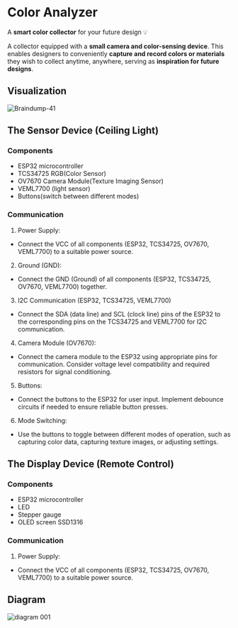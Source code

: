 # Color Analyzer
A **smart color collector** for your future design 💡 

A collector equipped with a **small camera and color-sensing device**. This enables designers to conveniently **capture and record colors or materials** they wish to collect anytime, anywhere, serving as **inspiration for future designs**.


## Visualization
![Braindump-41]([https://github.com/yinyin13/lumiere/assets/148395165/aa7f0345-1a8c-4b89-a30b-348738f54d1c](https://github.com/liliana0514/Color-Analyzer/blob/main/Color%20Analyzer%201.jpg))

## The Sensor Device (Ceiling Light)
### Components
- ESP32 microcontroller
- TCS34725 RGB(Color Sensor)
- OV7670 Camera Module(Texture Imaging Sensor)
- VEML7700 (light sensor)
- Buttons(switch between different modes)


### Communication
1. Power Supply:
- Connect the VCC of all components (ESP32, TCS34725, OV7670, VEML7700) to a suitable power source.
2. Ground (GND):
- Connect the GND (Ground) of all components (ESP32, TCS34725, OV7670, VEML7700) together. 
3. I2C Communication (ESP32, TCS34725, VEML7700)
- Connect the SDA (data line) and SCL (clock line) pins of the ESP32 to the corresponding pins on the TCS34725 and VEML7700 for I2C communication.
4. Camera Module (OV7670):
- Connect the camera module to the ESP32 using appropriate pins for communication. Consider voltage level compatibility and required resistors for signal conditioning.
5. Buttons:
- Connect the buttons to the ESP32 for user input. Implement debounce circuits if needed to ensure reliable button presses.
6. Mode Switching:
- Use the buttons to toggle between different modes of operation, such as capturing color data, capturing texture images, or adjusting settings.

## The Display Device (Remote Control)
### Components
- ESP32 microcontroller
- LED
- Stepper gauge
- OLED screen  SSD1316



### Communication
1. Power Supply:
- Connect the VCC of all components (ESP32, TCS34725, OV7670, VEML7700) to a suitable power source.


## Diagram
![diagram 001](https://github.com/yinyin13/lumiere/assets/148395165/837b9d80-019b-4136-94b9-cce0888619b1)
